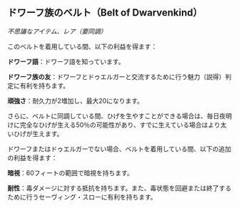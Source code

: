 ## ドワーフ族のベルト（Belt of Dwarvenkind）
*不思議なアイテム、レア（要同調）*

このベルトを着用している間、以下の利益を得ます：

**ドワーフ語**：ドワーフ語を知っています。

**ドワーフ族の友**：ドワーフとドゥエルガーと交流するために行う魅力（説得）判定に有利を持ちます。

**頑強さ**：耐久力が2増加し、最大20になります。

さらに、ベルトに同調している間、ひげを生やすことができる場合は、毎日夜明けに完全なひげが生える50％の可能性があり、すでに生えている場合はより太いひげが生えます。

ドワーフまたはドゥエルガーでない場合、ベルトを着用している間、以下の追加の利益を得ます：

**暗視**：60フィートの範囲で暗視を持ちます。

**耐性**：毒ダメージに対する抵抗を持ちます。また、毒状態を回避または終了するために行うセーヴィング・スローに有利を持ちます。